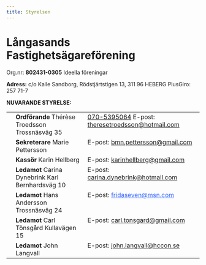 ```yaml
---
title: Styrelsen
---
```

<h1>Långasands Fastighetsägareförening</h1>
Org.nr: <strong>802431-0305</strong> Ideella föreningar

<strong>Adress:</strong>
c/o Kalle Sandborg, Rödstjärtstigen 13, 311 96 HEBERG
PlusGiro: 257 71-7

<strong>NUVARANDE STYRELSE:</strong>
<table>
<tbody>
<tr>
    <td valign="top"></td>
    <td valign="top"><strong>Ordförande</strong>
    Thérèse Troedsson
    Trossnäsväg 35</td>
    <td align="left" valign="top"><a href="tel:0705395064">070-5395064</a>
    E-post: <a href="mailto:theresetroedsson@hotmail.com">theresetroedsson@hotmail.com</a></td>
</tr>
<tr>
<td></td>
    <td valign="top"><strong>Sekreterare</strong>
    Marie Pettersson</td>
    <td valign="top">E-post: <a href="mailto:bmn.pettersson@gmail.com">bmn.pettersson@gmail.com</a></td>
</tr>
<tr>
    <td></td>
    <td valign="top"><strong>Kassör</strong>
    <span>Karin Hellberg</span>
    <span></span></td>
    <td valign="top">E-post: <a href="mailto:karinhellberg@gmail.com">karinhellberg@gmail.com</a></td>
</tr>
<tr>
<td>
    <div align="center"></div></td>
    <td valign="top"><strong>Ledamot</strong>
    Carina Dynebrink
    Karl Bernhardsväg 10</td>
    <td valign="top">E-post: <a href="mailto:carina.dynebrink@hotmail.com">carina.dynebrink@hotmail.com</a></td>
</tr>
<tr>
    <td></td>
    <td valign="top"><strong>Ledamot
    </strong><span>Hans Andersson</span>
    <span>Trossnäsväg 24</span></td>
    <td valign="top">E-post: <span style="color: #3366ff"><a style="color: #3366ff" href="mailto:fridaseven@msn.com">fridaseven@msn.com</a></span></td>
</tr>
<tr>
    <td></td>
    <td valign="top"><strong>Ledamot</strong>
    <span>Carl Tönsgård</span>
    <span>Kullavägen 15</span></td>
    <td valign="top">
    <span>E-post: </span><a href="mailto:carlt.tonsgard@gmail.com">carl.tonsgard@gmail.com</a></td>
</tr>
<tr>
<td></td>
    <td valign="top"><strong>Ledamot</strong>
    John Langvall
    </td>
    <td valign="top">E-post: <a href="mailto:john.langvall@hccon.se">john.langvall@hccon.se</a></td>
</tr>
<tr>

</tr>
</tbody>
</table>
<h2></h2>